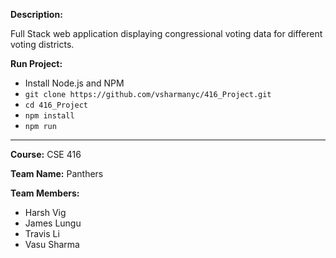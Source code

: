 **Description:** 

Full Stack web application displaying congressional voting data for different voting districts.

**Run Project:**
* Install Node.js and NPM
* ```git clone https://github.com/vsharmanyc/416_Project.git```
* ```cd 416_Project```
* ```npm install```
* ```npm run```

___

**Course:** CSE 416

**Team Name:** Panthers

**Team Members:**

* Harsh Vig 
* James Lungu 
* Travis Li 
* Vasu Sharma